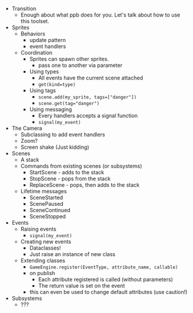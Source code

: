- Transition
    - Enough about what ppb does for you. Let's talk about how to use this
      toolset.
- Sprites
    - Behaviors
        - update pattern
        - event handlers  
    - Coordination
        - Sprites can spawn other sprites.
            - pass one to another via parameter
        - Using types
            - All events have the current scene attached
            - `get(kind=type)`
        - Using tags
            - `scene.add(my_sprite, tags=["danger"])`
            - `scene.get(tag="danger")`
        - Using messaging
            - Every handlers accepts a signal function
            - `signal(my_event)`
- The Camera
    - Subclassing to add event handlers
    - Zoom?
    - Screen shake (Just kidding)
- Scenes
    - A stack
    - Commands from existing scenes (or subsystems)
        - StartScene - adds to the stack
        - StopScene - pops from the stack
        - ReplaceScene - pops, then adds to the stack
    - Lifetime messages
        - SceneStarted
        - ScenePaused
        - SceneContinued
        - SceneStopped
- Events
    - Raising events
        - `signal(my_event)`
    - Creating new events
        - Dataclasses!
        - Just raise an instance of new class
    - Extending classes
        - `GameEngine.register(EventType, attribute_name, callable)`
        - on publish
            - Each attribute registered is called (without parameters)
            - The return value is set on the event
        - this can even be used to change default attributes (use caution!)
- Subsystems
    - ???